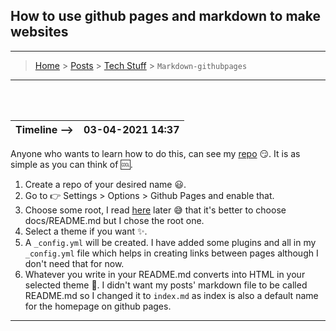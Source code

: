 ## How to use github pages and markdown to make websites
---
> [Home](../index.md) > [Posts](../posts.md) > [Tech Stuff](_tposts.md) > `Markdown-githubpages`

---

<br>
<br>

| Timeline -->| 03-04-2021 14:37 |
|-------------|:-----------------|

Anyone who wants to learn how to do this, can see my [repo](https://github.com/tapish2000/blog-all) 😏. It is as simple as you can think of 🆒. 
1. Create a repo of your desired name 😃.
2. Go to 👉 Settings > Options > Github Pages and enable that.
3. Choose some root, I read [here](https://github.com/mkdocs/mkdocs/issues/608#issuecomment-109799721) later 😅 that it's better to choose docs/README.md but I chose the root one.
4. Select a theme if you want ✨.
5. A `_config.yml` will be created. I have added some plugins and all in my `_config.yml` file which helps in creating links between pages although I don't need that for now.
6. Whatever you write in your README.md converts into HTML in your selected theme 🚀. I didn't want my posts' markdown file to be called README.md so I changed it to `index.md` as index is also a default name for the homepage on github pages.

---
